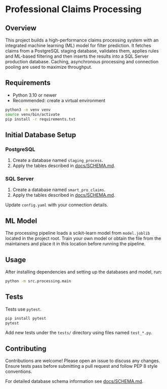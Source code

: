 # Professional Claims Processing

## Overview
This project builds a high-performance claims processing system with an integrated machine learning (ML) model for filter prediction. It fetches claims from a PostgreSQL staging database, validates them, applies rules and ML-based filtering and then inserts the results into a SQL Server production database. Caching, asynchronous processing and connection pooling are used to maximize throughput.

## Requirements
- Python 3.10 or newer
- Recommended: create a virtual environment

```bash
python3 -m venv venv
source venv/bin/activate
pip install -r requirements.txt
```

## Initial Database Setup
### PostgreSQL
1. Create a database named `staging_process`.
2. Apply the tables described in [docs/SCHEMA.md](docs/SCHEMA.md).

### SQL Server
1. Create a database named `smart_pro_claims`.
2. Apply the tables described in [docs/SCHEMA.md](docs/SCHEMA.md).

Update `config.yaml` with your connection details.

## ML Model
The processing pipeline loads a scikit-learn model from `model.joblib` located in the project root. Train your own model or obtain the file from the maintainers and place it in this location before running the pipeline.

## Usage
After installing dependencies and setting up the databases and model, run:

```bash
python -m src.processing.main
```

## Tests
Tests use `pytest`.

```bash
pip install pytest
pytest
```

Add new tests under the `tests/` directory using files named `test_*.py`.

## Contributing
Contributions are welcome! Please open an issue to discuss any changes. Ensure tests pass before submitting a pull request and follow PEP 8 style conventions.

For detailed database schema information see [docs/SCHEMA.md](docs/SCHEMA.md).

